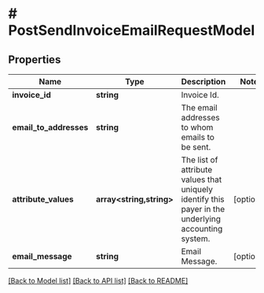 # # PostSendInvoiceEmailRequestModel

## Properties

Name | Type | Description | Notes
------------ | ------------- | ------------- | -------------
**invoice_id** | **string** | Invoice Id. |
**email_to_addresses** | **string** | The email addresses to whom emails to be sent. |
**attribute_values** | **array<string,string>** | The list of attribute values that uniquely identify this payer in the underlying accounting system. | [optional]
**email_message** | **string** | Email Message. | [optional]

[[Back to Model list]](../../README.md#models) [[Back to API list]](../../README.md#endpoints) [[Back to README]](../../README.md)
